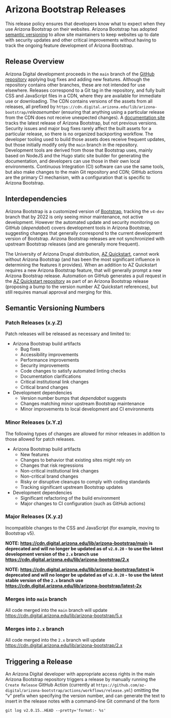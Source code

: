 # Arizona Bootstrap Releases
This release policy ensures that developers know what to expect when they use
Arizona Bootstrap on their websites. Arizona Bootstrap has adopted
[semantic versioning](https://semver.org/) to allow site maintainers to keep
websites up to date with security updates and other critical improvements
without having to track the ongoing feature development of Arizona Bootstrap.

## Release Overview
Arizona Digital development proceeds in the `main` branch of the
[GitHub repository](https://github.com/az-digital/arizona-bootstrap) applying
bug fixes and adding new features. Although the repository contains other
branches, these are not intended for use elsewhere. Releases correspond to a Git
tag in the repository, and fully built CSS and JavaScript files in a CDN, where
they are available for immediate use or downloading. The CDN contains versions
of the assets from all releases, all prefixed by
`https://cdn.digital.arizona.edu/lib/arizona-bootstrap/`_releasenumber_
(ensuring that anything using a particular release from the CDN does not receive
unexpected changes). A
[documentation site](https://digital.arizona.edu/arizona-bootstrap/) tracks the
latest release of Arizona Bootstrap, but not previous versions. Security issues
and major bug fixes rarely affect the built assets for a particular release, so
there is no organized backporting workflow. The developer tooling used to build
those assets does receive frequent updates, but those initially modify only the
`main` branch in the repository. Development tools are derived from those that
Bootstrap uses, mainly based on NodeJS and the Hugo static site builder for
generating the documentation, and developers can use those in their own local
environments. Continuous Integration (CI) software can use the same tools, but
also make changes to the main Git repository and CDN; GitHub actions are the
primary CI mechanism, with a configuration that is specific to Arizona
Bootstrap.

## Interdependencies
Arizona Bootstrap is a customized version of
[Bootstrap](https://getbootstrap.com/), tracking the `v4-dev` branch that by
2022 is only seeing minor maintenance, not active development. However the
automated update and security monitoring on GitHub (_dependabot_) covers
development tools in Arizona Bootstrap, suggesting changes that generally
correspond to the current development version of Bootstrap. Arizona Bootstrap
releases are not synchronizied with upstream Bootstrap releases (and are
generally more frequent).

The University of Arizona Drupal distribution,
[AZ Quickstart](https://quickstart.arizona.edu/), cannot work without Arizona
Bootstrap (and has been the most significant influence in determining the
features it provides). When an addition to AZ Quickstart requires a new Arizona
Bootstrap feature, that will generally prompt a new Arizona Bootstrap release.
Automation on GitHub generates a pull request in the
[AZ Quickstart repository](https://github.com/az-digital/az_quickstart) as part
of an Arizona Bootstrap release (proposing a bump to the version number AZ
Quickstart references), but still requires manual approval and merging for this.

## Semantic Versioning Numbers

### Patch Releases (x.y.Z)
Patch releases will be released as necessary and limited to:
- Arizona Bootstrap build artifacts
  - Bug fixes
  - Accessibility improvements
  - Performance improvements
  - Security improvements
  - Code changes to satisfy automated linting checks
  - Documentation clarifications
  - Critical institutional link changes
  - Critical brand changes
- Development dependencies
  - Version number bumps that _dependabot_ suggests
  - Changes matching minor upstream Bootstrap maintenance
  - Minor improvements to local development and CI environments

### Minor Releases (x.Y.z)
The following types of changes are allowed for minor releases in addition to those allowed for patch releases.
- Arizona Bootstrap build artifacts
  - New features
  - Changes to behavior that existing sites might rely on
  - Changes that risk regressions
  - Non-critical institutional link changes
  - Non-critical brand changes
  - Risky or disruptive cleanups to comply with coding standards
  - Tracking significant upstream Bootstrap updates
- Development dependencies
  - Significant refactoring of the build environment
  - Major changes to CI configuration (such as GitHub actions)

### Major Releases (X.y.z)
Incompatible changes to the CSS and JavaScript (for example, moving to Bootstrap v5).

**NOTE: https://cdn.digital.arizona.edu/lib/arizona-bootstrap/main is
deprecated and will no longer be updated as of `v2.0.20` - to use the
latest development version of the `2.x` branch use
https://cdn.digital.arizona.edu/lib/arizona-bootstrap/2.x**

**NOTE: https://cdn.digital.arizona.edu/lib/arizona-bootstrap/latest is
deprecated and will no longer be updated as of `v2.0.20` - to use the
latest stable version of the `2.x` branch use
https://cdn.digital.arizona.edu/lib/arizona-bootstrap/latest-2x**
### Merges into `main` branch
All code merged into the `main` branch will update
https://cdn.digital.arizona.edu/lib/arizona-bootstrap/5.x

### Merges into `2.x` branch
All code merged into the `2.x` branch will update
https://cdn.digital.arizona.edu/lib/arizona-bootstrap/2.x


## Triggering a Release
An Arizona Digital developer with appropriate access rights in the main Arizona
Bootstrap repository triggers a release by manually running the `Create Release`
GitHub Action (currently at
`https://github.com/az-digital/arizona-bootstrap/actions/workflows/release.yml`)
omitting the “v” prefix when specifying the version number, and can generate the
text to insert in the release notes with a command-line Git command of the form
```
git log v2.0.15..HEAD --pretty='format:- %s'
```
